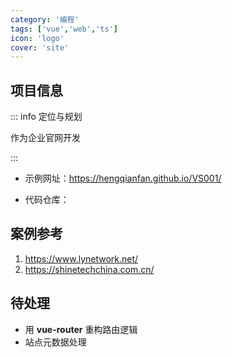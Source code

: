 ```yaml
---
category: '编程'
tags: ['vue','web','ts']
icon: 'logo'
cover: 'site'
---
```


## 项目信息

::: info 定位与规划

作为企业官网开发

:::


- 示例网址：https://hengqianfan.github.io/VS001/

- 代码仓库：



## 案例参考

1. https://www.lynetwork.net/
2. https://shinetechchina.com.cn/

## 待处理

- 用 **vue-router** 重构路由逻辑
- 站点元数据处理


